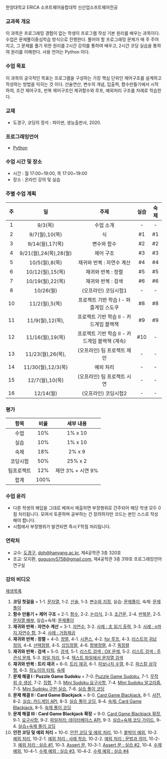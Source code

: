 한양대학교 ERICA 소프트웨어융합대학 신산업소프트웨어전공

### 교과목 개요

이 과목은 프로그래밍 경험이 없는 학생이 프로그램 작성 기본 원리를 배우는 과목이다. 수업은 문제풀이중심학습 방식으로 진행한다. 풀어야 할 프로그래밍 문제가 매 주 주어지고, 그 문제를 풀기 위한 원리를 2시간 강의를 통하여 배우고, 2시간 코딩 실습을 통하여 원리를 이해한다. 사용 언어는 Python 이다.

### 수업 목표
이 과목의 궁극적인 목표는 프로그램을 구성하는 가장 핵심 단위인 제어구조를 설계하고 작성하는 방법을 익히는 것 이다. 산술연산, 변수의 개념, 입출력, 함수만들기에서 시작하여, 조건 제어구조, 반복 제어구조인 제귀함수와 루프, 예외처리 구조를 차례로 학습한다.

### 교재
- 도경구, 코딩의 정석 : 파이썬, 생능출판사, 2020.

### 프로그래밍언어
- [Python](https://www.python.org/)

### 수업 시간 및 장소

-  시간 : 월 17:00~19:00, 목 17:00~19:00
-  장소 : 온라인 강의 및 실습

### 주별 수업 계획

| 주 | 일 | 주제 | 실습 | 숙제 |
|:----:|:-----:|:-----:|:-----:|:-----:|
|  1  | 9/3(목) | 수업 소개 | - | - |
|  2  | 9/7(월),10(목) | 식 | #1 | #1 |
|  3  | 9/14(월),17(목) | 변수와 함수 | #2 | #2 |
|  4  | 9/21(월),24(목),28(월) | 제어 구조 | #3 | #3 |
|  5  | 10/5(월),8(목) | 재귀와 반복 : 자연수 계산 | #4 | #4 |
|  6  | 10/12(월),15(목) | 재귀와 반복 : 정렬 | #5 | #5 |
|  7  | 10/19(월),22(목) | 재귀와 반복 : 검색 | #6 | #6 |
|  8  | 10/26(월) | (오프라인) 코딩시험1 | - | - |
|  10 | 11/2(월),5(목) | 프로젝트 기반 학습 I - 퍼즐게임 스도쿠 | #8 | #8 |
|  11 | 11/9(월),12(목), | 프로젝트 기반 학습 II - 카드게임 블랙잭 | #9 | #9 |
|  12 | 11/16(월),19(목) | 프로젝트 기반 학습 II - 카드게임 블랙잭 (계속) | #10 | - |
|  13 | 11/23(월),26(목), | (오프라인) 팀 프로젝트 제안 | - | - |
|  14 | 11/30(월),12/3(목) | 예외 처리 | - | - |
|  15 | 12/7(월),10(목) | (오프라인) 팀 프로젝트 시연 | - | - |
|  16 | 12/14(월) | (오프라인) 코딩시험2 | - | - |

### 평가

| 항목 | 비율 | 세부 내용 |
|:---:|:---:|:---:|
| 수업 | 10% | 1% x 10 |
| 실습 | 10% | 1% x 10 |
| 숙제 | 18% | 2% x 9 |
| 코딩시험 | 50% | 25% x 2 |
| 팀프로젝트 | 12% | 제안 3% + 시연 9% |
| 합계 | 100% |  |

### 수업 윤리
- 다른 학생의 해답을 그대로 베껴서 제출하면 부정행위로 간주되어 해당 학생 모두 0점 처리됩니다. 모여서 토론하며 공부하는 건 장려하지만 코드는 본인 스스로 작성해야 합니다.
- 시험에서 부정행위가 발견되면 즉시 F학점 처리됩니다.

### 연락처

- 교수: [도경구](http://doggzone.github.io/home), doh@hanyang.ac.kr, 제4공학관 3층 320호
- 조교: 모지환, gugusny5758@gmail.com, 제4공학관 3층 319호 프로그래밍언어연구실

### 강의 비디오
[재생목록](https://www.youtube.com/playlist?list=PL0UNsS2daHTzzRXRIWULnZv6Osu5FG-m-)
1. **코딩 첫걸음** =
   1-1. [문자열](https://youtu.be/P4tFJ5kBXzk),
   1-2. [산술](https://youtu.be/LzaIgQGWORM),
   1-3. [변수와 지정](https://youtu.be/9EktgV1-DDE),
   실습: [문제풀이](https://youtu.be/_rOPFmdhPMc),
   숙제: [문제풀이](https://youtu.be/5BvB--rB9qs)
2. **함수 만들기 + 제어 구조** =
   2-1. [함수](https://youtu.be/rv7gbbhpYM4),
   2-2. [논리식](https://youtu.be/zm7wskxuAM8),
   2-3. [조건문](https://youtu.be/EjcpMel1Kgc),
   2-4. [반복문](https://youtu.be/ftBqY8TLq9E),
   2-5. [문자열 해부](https://youtu.be/EawJvpMsw10),
   실습+숙제: [문제풀이](https://youtu.be/AXENXvSOq2I)
3. **재귀와 반복 : 자연수 계산** =
   3-1. [자연수](https://youtu.be/3d6cv2tn3rs),
   3-2. [사례 : 초 읽기 출력](https://youtu.be/VG9tBFPVapM),
   3-3. [사례 : n까지 자연수 합](https://youtu.be/peVm_bcKGf0),
   3-4. [사례 : 거듭제곱](https://youtu.be/APqXn1JWZew)
4. **재귀와 반복 : 정렬** = 
   4-0. [정렬](https://youtu.be/bNOccblKxEg),
   4-1. [시퀀스](https://youtu.be/rCH6kUhNA3w), 
   4-2. [for 루프](https://youtu.be/Jn4NtyMMras),
   4-3. [리스트의 귀납 정의](https://youtu.be/55ftBqkakLA),
   4-4. [선택정렬](https://youtu.be/-HZiGIrbVw4),
   4-5. [삽입정렬](https://youtu.be/hMkydvu01E0),
   4-6. [합병정렬](https://youtu.be/VozgCo3Uoxk),
   4-7. [퀵정렬](https://youtu.be/4C-f43OnDU0)
5. **재귀와 반복 : 검색** = 
   5-0. [검색](https://youtu.be/DMte4BG1I5Y),
   5-1. [리스트 검색 : OX 문제](https://youtu.be/dk2-_UlHXiE), 
   5-2. [리스트 검색 : 주관식 문제](https://youtu.be/QjFWy6wI4yw),
   5-3. [파일 처리](https://youtu.be/T1iLNxfeHjE),
   5-4. [텍스트 파일에서 문자열 검색](https://youtu.be/_iAK3rDobXI)
6. **재귀와 반복 : 트리 재귀** = 
   6-0. [트리 재귀](https://youtu.be/Ed67xpfaVsE),
   6-1. [피보나치 수열](https://youtu.be/Ta2R23Xhv6I), 
   6-2. [파스칼 삼각형](https://youtu.be/ekDFdMYhM54),
   6-3. [하노이의 타워](https://youtu.be/5qH4oi6FaRo),
   [숙제](https://youtu.be/JNHF2mAiT9M)
7. **문제 해결 I : Puzzle Game Sudoku** = 
   7-0. [Puzzle Game Sudoku](https://youtu.be/wkzQTgvXlh0),
   7-1. [무작위 수 생성](https://youtu.be/tFQ7mQaptLk), 
   7-2. [집합](https://youtu.be/fScHDzm8-h8),
   7-3. [Mini Sudoku 요구사항](https://youtu.be/N0RhD8NOrls),
   7-4. [Mini Sudoku 알고리즘](https://youtu.be/b1O7Lsn30C4),
   7-5. [Mini Sudoku 구현 실습](https://youtu.be/Dngm_Ckuo0w),
   7-6. [실습 풀이 코딩](https://youtu.be/aa0LRVYL1uc)
8. **문제 해결 II : Card Game Blackjack** = 
   8-0. [Card Game Blackjack](https://youtu.be/7h6amg18RIg),
   8-1. [사전](https://youtu.be/I_NU2TBlk5c), 
   8-2. [실습: 카드게임 API](https://youtu.be/NwCyvC1aFdA),
   8-3. [실습 풀이 코딩](https://youtu.be/alA9Mcsem7k),
   8-4. [숙제: Card Game Blackjack](https://youtu.be/ywXwSI4z6Cs),
   8-5. [숙제 풀이 코딩](https://youtu.be/F_s9m6LXV9Y)
9. **문제 해결 III : Card Game Blackjack 확장** = 
   9-0. [Card Game Blackjack 확장](https://youtu.be/9pr96JrRkEA),
   9-1. [요구사항](https://youtu.be/6pcfHUUmHds), 
   9-2. [파일처리: 데이터베이스 API](https://youtu.be/T-3XXUMhhI4),
   9-3. [실습+숙제 코딩 가이드](https://youtu.be/oR79ug5Ty9Q),
   9-4. [실습+숙제 풀이 코딩](https://youtu.be/K0K0al0FAcg)
10. **안전 코딩 및 예외 처리** = 
   10-0. [안전 코딩 및 예외 처리](https://youtu.be/wEx7en9xXI4),
   10-1. [붙박이 예외](https://youtu.be/rWY_lg1jK5I), 
   10-2. [예외 처리](https://youtu.be/0FLiAgw4GEk),
   10-2-1. [예외 처리 : 사례 학습](https://youtu.be/VAXTHhfpK5A),
   10-2-2. [예외 처리 : 문법과 의미](https://youtu.be/vSSuBTgzec8),
   10-2-3. [예외 처리 : 실습 #1](https://youtu.be/0DWN10jgB2g),
   10-3. [Assert 문](https://youtu.be/a_ojbKzabn8),
   10-3-1. [Assert 문 : 실습 #2](https://youtu.be/c9tvvB8zvI0),
   10-4. [수제 예외](https://youtu.be/FKjXgsBaO50),
   10-4-1. [수제 예외 : 실습 #3](https://youtu.be/c9tvvB8zvI0),
   10-4-2. [수제 예외 : 실습 #4](https://youtu.be/vQBcc_xzJ8M)
   

